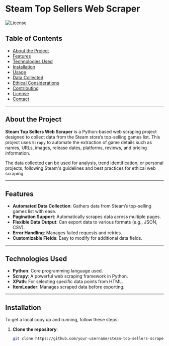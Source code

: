 # Steam Top Sellers Web Scraper

![License](https://img.shields.io/badge/license-MIT-blue.svg)

## Table of Contents
- [About the Project](#about-the-project)
- [Features](#features)
- [Technologies Used](#technologies-used)
- [Installation](#installation)
- [Usage](#usage)
- [Data Collected](#data-collected)
- [Ethical Considerations](#ethical-considerations)
- [Contributing](#contributing)
- [License](#license)
- [Contact](#contact)

---

## About the Project

**Steam Top Sellers Web Scraper** is a Python-based web scraping project designed to collect data from the Steam store’s top-selling games list. This project uses `Scrapy` to automate the extraction of game details such as names, URLs, images, release dates, platforms, reviews, and pricing information.

The data collected can be used for analysis, trend identification, or personal projects, following Steam's guidelines and best practices for ethical web scraping.

---

## Features

- **Automated Data Collection**: Gathers data from Steam’s top-selling games list with ease.
- **Pagination Support**: Automatically scrapes data across multiple pages.
- **Flexible Data Output**: Can export data to various formats (e.g., JSON, CSV).
- **Error Handling**: Manages failed requests and retries.
- **Customizable Fields**: Easy to modify for additional data fields.

---

## Technologies Used

- **Python**: Core programming language used.
- **Scrapy**: A powerful web scraping framework in Python.
- **XPath**: For selecting specific data points from HTML.
- **ItemLoader**: Manages scraped data before exporting.

---

## Installation

To get a local copy up and running, follow these steps:

1. **Clone the repository**:
   ```bash
   git clone https://github.com/your-username/steam-top-sellers-scraper.git
